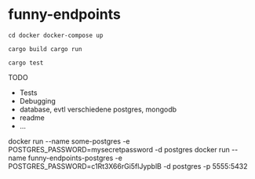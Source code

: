 # funny-endpoints



`
cd docker
docker-compose up
`


`
cargo build
cargo run
`

`
cargo test
`



TODO

- Tests
- Debugging
- database, evtl verschiedene postgres, mongodb
- readme
- ...

docker run --name some-postgres -e POSTGRES_PASSWORD=mysecretpassword -d postgres
docker run --name funny-endpoints-postgres -e POSTGRES_PASSWORD=c1Rt3X66rGi5flJypblB -d postgres -p 5555:5432



